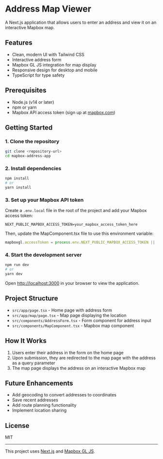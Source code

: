 # Address Map Viewer

A Next.js application that allows users to enter an address and view it on an interactive Mapbox map.

## Features

- Clean, modern UI with Tailwind CSS
- Interactive address form
- Mapbox GL JS integration for map display
- Responsive design for desktop and mobile
- TypeScript for type safety

## Prerequisites

- Node.js (v14 or later)
- npm or yarn
- Mapbox API access token (sign up at [mapbox.com](https://www.mapbox.com/))

## Getting Started

### 1. Clone the repository

```bash
git clone <repository-url>
cd mapbox-address-app
```

### 2. Install dependencies

```bash
npm install
# or
yarn install
```

### 3. Set up your Mapbox API token

Create a `.env.local` file in the root of the project and add your Mapbox access token:

```
NEXT_PUBLIC_MAPBOX_ACCESS_TOKEN=your_mapbox_access_token_here
```

Then, update the MapComponent.tsx file to use this environment variable:

```typescript
mapboxgl.accessToken = process.env.NEXT_PUBLIC_MAPBOX_ACCESS_TOKEN || '';
```

### 4. Start the development server

```bash
npm run dev
# or
yarn dev
```

Open [http://localhost:3000](http://localhost:3000) in your browser to view the application.

## Project Structure

- `src/app/page.tsx` - Home page with address form
- `src/app/map/page.tsx` - Map page displaying the location
- `src/components/AddressForm.tsx` - Form component for address input
- `src/components/MapComponent.tsx` - Mapbox map component

## How It Works

1. Users enter their address in the form on the home page
2. Upon submission, they are redirected to the map page with the address as a query parameter
3. The map page displays the address on an interactive Mapbox map

## Future Enhancements

- Add geocoding to convert addresses to coordinates
- Save recent addresses
- Add route planning functionality
- Implement location sharing

## License

MIT

---

This project uses [Next.js](https://nextjs.org/) and [Mapbox GL JS](https://docs.mapbox.com/mapbox-gl-js/overview/).
